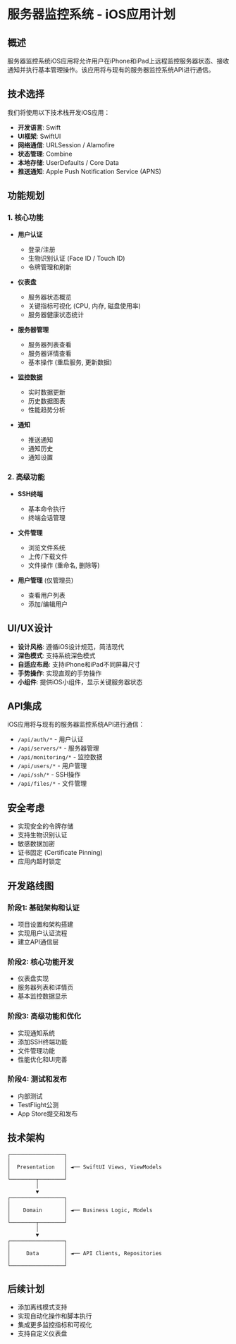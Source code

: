 # 服务器监控系统 - iOS应用计划

## 概述

服务器监控系统iOS应用将允许用户在iPhone和iPad上远程监控服务器状态、接收通知并执行基本管理操作。该应用将与现有的服务器监控系统API进行通信。

## 技术选择

我们将使用以下技术栈开发iOS应用：

- **开发语言**: Swift
- **UI框架**: SwiftUI
- **网络通信**: URLSession / Alamofire
- **状态管理**: Combine
- **本地存储**: UserDefaults / Core Data
- **推送通知**: Apple Push Notification Service (APNS)

## 功能规划

### 1. 核心功能

- **用户认证**
  - 登录/注册
  - 生物识别认证 (Face ID / Touch ID)
  - 令牌管理和刷新

- **仪表盘**
  - 服务器状态概览
  - 关键指标可视化 (CPU, 内存, 磁盘使用率)
  - 服务器健康状态统计

- **服务器管理**
  - 服务器列表查看
  - 服务器详情查看
  - 基本操作 (重启服务, 更新数据)

- **监控数据**
  - 实时数据更新
  - 历史数据图表
  - 性能趋势分析

- **通知**
  - 推送通知
  - 通知历史
  - 通知设置

### 2. 高级功能

- **SSH终端**
  - 基本命令执行
  - 终端会话管理

- **文件管理**
  - 浏览文件系统
  - 上传/下载文件
  - 文件操作 (重命名, 删除等)

- **用户管理** (仅管理员)
  - 查看用户列表
  - 添加/编辑用户

## UI/UX设计

- **设计风格**: 遵循iOS设计规范，简洁现代
- **深色模式**: 支持系统深色模式
- **自适应布局**: 支持iPhone和iPad不同屏幕尺寸
- **手势操作**: 实现直观的手势操作
- **小组件**: 提供iOS小组件，显示关键服务器状态

## API集成

iOS应用将与现有的服务器监控系统API进行通信：

- `/api/auth/*` - 用户认证
- `/api/servers/*` - 服务器管理
- `/api/monitoring/*` - 监控数据
- `/api/users/*` - 用户管理
- `/api/ssh/*` - SSH操作
- `/api/files/*` - 文件管理

## 安全考虑

- 实现安全的令牌存储
- 支持生物识别认证
- 敏感数据加密
- 证书固定 (Certificate Pinning)
- 应用内超时锁定

## 开发路线图

### 阶段1: 基础架构和认证

- 项目设置和架构搭建
- 实现用户认证流程
- 建立API通信层

### 阶段2: 核心功能开发

- 仪表盘实现
- 服务器列表和详情页
- 基本监控数据显示

### 阶段3: 高级功能和优化

- 实现通知系统
- 添加SSH终端功能
- 文件管理功能
- 性能优化和UI完善

### 阶段4: 测试和发布

- 内部测试
- TestFlight公测
- App Store提交和发布

## 技术架构

```
┌─────────────────┐
│                 │
│  Presentation   │ ◄── SwiftUI Views, ViewModels
│                 │
└────────┬────────┘
         │
         ▼
┌─────────────────┐
│                 │
│    Domain       │ ◄── Business Logic, Models
│                 │
└────────┬────────┘
         │
         ▼
┌─────────────────┐
│                 │
│     Data        │ ◄── API Clients, Repositories
│                 │
└─────────────────┘
```

## 后续计划

- 添加离线模式支持
- 实现自动化操作和脚本执行
- 集成更多监控指标和可视化
- 支持自定义仪表盘